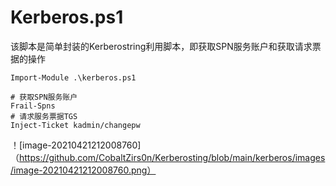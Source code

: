 # Kerberos.ps1

该脚本是简单封装的Kerberostring利用脚本，即获取SPN服务账户和获取请求票据的操作

```
Import-Module .\kerberos.ps1
```

```
# 获取SPN服务账户
Frail-Spns
# 请求服务票据TGS
Inject-Ticket kadmin/changepw
```

！[image-20210421212008760]（https://github.com/CobaltZirs0n/Kerberosting/blob/main/kerberos/images/image-20210421212008760.png）
